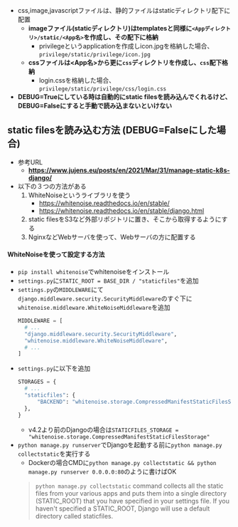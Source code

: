 - css,image,javascriptファイルは、静的ファイルはstaticディレクトリ配下に配置
  - **imageファイル(staticディレクトリ)はtemplatesと同様に`<Appディレクトリ>/static/<App名>`を作成し、その配下に格納**
    - privilegeというapplicationを作成しicon.jpgを格納した場合、`privilege/static/privilege/icon.jpg`
  - **cssファイルは<App名>から更に`css`ディレクトリを作成し、`css`配下格納**
    - login.cssを格納した場合、`privilege/static/privilege/css/login.css`
- **DEBUG=Trueにしている時は自動的にstatic filesを読み込んでくれるけど、DEBUG=Falseにすると手動で読み込まないといけない**

## static filesを読み込む方法 (DEBUG=Falseにした場合)
- 参考URL
  - **https://www.jujens.eu/posts/en/2021/Mar/31/manage-static-k8s-django/**
- 以下の３つの方法がある
  1. WhiteNoiseというライブラリを使う
     - https://whitenoise.readthedocs.io/en/stable/
     - https://whitenoise.readthedocs.io/en/stable/django.html
  2. static filesをS3など外部リポジトリに置き、そこから取得するようにする
  3. NginxなどWebサーバを使って、Webサーバの方に配置する
#### WhiteNoiseを使って設定する方法
- `pip install whitenoise`でwhitenoiseをインストール
- `settings.py`に`STATIC_ROOT = BASE_DIR / "staticfiles"`を追加
- `settings.py`の`MIDDLEWARE`にて`django.middleware.security.SecurityMiddleware`のすぐ下に`whitenoise.middleware.WhiteNoiseMiddleware`を追加
  ~~~python
  MIDDLEWARE = [
    # ...
    "django.middleware.security.SecurityMiddleware",
    "whitenoise.middleware.WhiteNoiseMiddleware",
    # ...
  ]
  ~~~
- `settings.py`に以下を追加
  ~~~python
  STORAGES = {
    # ...
    "staticfiles": {
        "BACKEND": "whitenoise.storage.CompressedManifestStaticFilesStorage",
    },
  }
  ~~~
  - v4.2より前のDjangoの場合は`STATICFILES_STORAGE = "whitenoise.storage.CompressedManifestStaticFilesStorage"`
- `python manage.py runserver`でDjangoを起動する前に`python manage.py collectstatic`を実行する
  - Dockerの場合CMDに`python manage.py collectstatic && python manage.py runserver 0.0.0.0:80`のように書けばOK
  > `python manage.py collectstatic` command collects all the static files from your various apps and puts them into a single directory (STATIC_ROOT) that you have specified in your settings file. If you haven't specified a STATIC_ROOT, Django will use a default directory called staticfiles.
